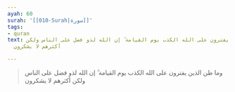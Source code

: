 ```yaml
---
ayah: 60
surah: '[[010-Surah|سورة]]'
tags:
- quran
text: وما ظن الذين يفترون على الله الكذب يوم القيامة ۗ إن الله لذو فضل على الناس ولكن
  أكثرهم لا يشكرون

---
```

> وما ظن الذين يفترون على الله الكذب يوم القيامة ۗ إن الله لذو فضل على الناس ولكن أكثرهم لا يشكرون
